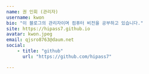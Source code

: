 ```yaml
---
name: 권 인회 (관리자)
username: kwon
bio: "이 블로그의 관리자이며 컴퓨터 비전을 공부하고 있습니다."
site: https://hipass7.github.io
avatar: kwon.jpeg
email: qjsro8763@daum.net
social:
    - title: "github"
      url: "https://github.com/hipass7"

---
```

